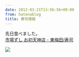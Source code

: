 ```yaml
---
date: 2012-03-21T13:56:56+09:00
from: hatenablog
title: 寿司情報
---
```

先日食べました。  
[市場ずし お初天神店 - 東梅田/寿司](http://r.tabelog.com/osaka/A2701/A270101/27014161/)

![](http://dl.dropbox.com/u/5978869/image/20120321_135619.png)


